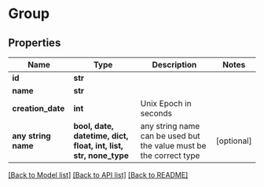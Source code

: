 # Group


## Properties
Name | Type | Description | Notes
------------ | ------------- | ------------- | -------------
**id** | **str** |  | 
**name** | **str** |  | 
**creation_date** | **int** | Unix Epoch in seconds | 
**any string name** | **bool, date, datetime, dict, float, int, list, str, none_type** | any string name can be used but the value must be the correct type | [optional]

[[Back to Model list]](../README.md#documentation-for-models) [[Back to API list]](../README.md#documentation-for-api-endpoints) [[Back to README]](../README.md)


